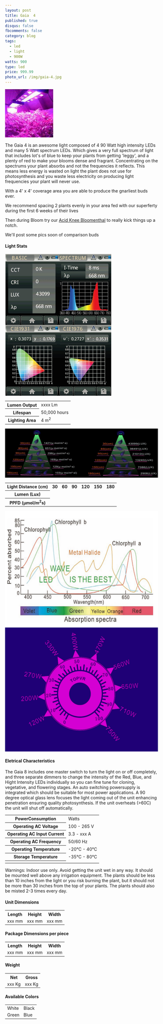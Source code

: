 ```yaml
---
layout: post
title: Gaia  4
published: true
disqus: false
fbcomments: false
category: blog
tags:
  - led
  - light
  - 900W
watts: 900
type: led
price: 999.99
photo_url: /img/gaia-4.jpg
---
```


![Gaia 4](/img/gaia-4.jpg)

The Gaia 4 is an awesome light composed of 4 90 Watt high intensity LEDs
and many 5 Watt spectrum LEDs.  Which gives a very full spectrum of light
that includes lot's of blue to keep your plants from getting 'leggy',
and a plenty of red to make your blooms dense and fragrant.
Concentrating on the spectrums your plant absorbs and not the
frequencies it reflects. This means less energy is wasted on light the plant does
not use for photosynthesis and you waste less electricity on producing
light frequencies your plant will never use.

With a 4' x 4' coverage area you are able to produce the gnarliest buds ever.

We recommend spacing 2 plants evenly in your area fed with our superferty
during the first 6 weeks of their lives

Then during Bloom try our [Acid Knee Bloomenthal](http://blah)
to really kick things up a notch.

We'll post some pics soon of comparison buds

#### Light Stats

![Gaia 8 Spectra](/img/gaia-8-spectra.png)

<table>
  <tr>
    <th>Lumen Output</th>
    <td>xxxx Lm</td>
  </tr>
  <tr>
    <th>Lifespan</th>
    <td>50,000 hours</td>
  </tr>
  <tr>
    <th>Lighting Area</th>
    <td>4 m<sup>2</sup></td>
  </tr>
</table>

<img src="/img/distance.jpg" alt="Distance Values" class="wideimg">

<table>
  <tr>
    <th>Light Distance (cm)</th>
    <th>30</th>
    <th>60</th>
    <th>90</th>
    <th>120</th>
    <th>150</th>
    <th>180</th>
  </tr>
  <tr>
    <th>Lumen (Lux)</th>
    <td></td>
    <td></td>
    <td></td>
    <td></td>
    <td></td>
    <td></td>
  </tr>
  <tr>
    <th>PPFD (&micro;mol/m<sup>2</sup>s)</th>
    <td></td>
    <td></td>
    <td></td>
    <td></td>
    <td></td>
    <td></td>
  </tr>
</table>

<img src="/img/AbsorptionSpectra.png" alt="Absorption Spectra" class="wideimg">

<img src="/img/TopVR.png" alt="Top VR" class="wideimg">

#### Eletrical Characteristics

The Gaia 8 includes one master switch to turn the light on or off completely, and three separate dimmers to change the intensity of the Red, Blue, and Hight Intensity LEDs individually so you can fine tune for cloning, vegetative, and flowering stages. An auto switching powersupply is integrated which should be suitable for most power applications. A 90 degree optical glass lens focuses the light coming out of the unit enhancing penetration ensuring quality photosynthesis.  If the unit overheats (>60C) the unit will shut off automatically.

<table>
  <tr>
    <th>PowerConsumption</th>
    <td> Watts</td>
  </tr>
  <tr>
    <th>Operating AC Voltage</th>
    <td>100 - 265 V</td>
  </tr>
  <tr>
    <th>Operating AC Input Current</th>
    <td>3.3 - xxx A</td>
  </tr>
  <tr>
    <th>Operating AC Frequency</th>
    <td>50/60 Hz</td>
  </tr>
  <tr>
    <th>Operating Temperature</th>
    <td>-20&deg;C - 40&deg;C</td>
  </tr>
  <tr>
    <th>Storage Temperature</th>
    <td>-35&deg;C - 80&deg;C</td>
  </tr>
  <tr>
    <th></th>
    <td></td>
  </tr>
</table>

Warnings:  Indoor use only.  Avoid getting the unit wet in any way.  It
should be mounted well above any irrigation equipment.  The plants
should be less than 10 inches from the light or you risk burning the
plant, but it should not be more than 30 inches from the top of your
plants.  The plants should also be misted 2-3 times every day.

#### Unit Dimensions

<table>
  <tr>
    <th>Length</th>
    <th>Height</th>
    <th>Width</th>
  </tr>
  <tr>
    <td>xxx mm</td>
    <td>xxx mm</td>
    <td>xxx mm</td>
  </tr>
</table>

#### Package Dimensions per piece

<table>
  <tr>
    <th>Length</th>
    <th>Height</th>
    <th>Width</th>
  </tr>
  <tr>
    <td>xxx mm</td>
    <td>xxx mm</td>
    <td>xxx mm</td>
  </tr>
</table>

#### Weight

<table>
  <tr>
    <th>Net</th>
    <th>Gross</th>
  </tr>
  <tr>
    <td>xxx Kg</td>
    <td>xxx Kg</td>
  </tr>
</table>

#### Available Colors

<table>
  <tr>
    <td>White</td>
    <td>Black</td>
  </tr>
  <tr>
    <td>Green</td>
    <td>Blue</td>
  </tr>
</table>

